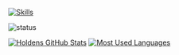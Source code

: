 [![Skills](https://skillicons.dev/icons?i=blender,cpp,discord,bots,js,pr,ps,py,replit,vscode&perline=5)](https://skillicons.dev)

![status](https://nocache.advaith.workers.dev?url=https://img.shields.io/endpoint?url=https://dev.discordprofiles.me/api/badge/status/676578053169872896?simple=true)

<a href="#">![Holdens GitHub Stats](https://github-readme-stats-psi-opal-12.vercel.app/api?username=HHRobotic&show_icons=true&theme=synthwave)</a>
<a href="#">![Most Used Languages](https://github-readme-stats-psi-opal-12.vercel.app/api/top-langs/?username=HHRobotic&layout=compact&theme=synthwave&count_private=true)</a>
